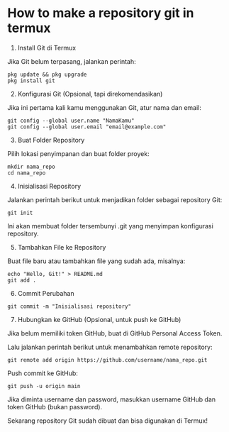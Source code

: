 # How to make a repository git in termux
1. Install Git di Termux

Jika Git belum terpasang, jalankan perintah:
```
pkg update && pkg upgrade
pkg install git
```
2. Konfigurasi Git (Opsional, tapi direkomendasikan)

Jika ini pertama kali kamu menggunakan Git, atur nama dan email:
```
git config --global user.name "NamaKamu"
git config --global user.email "email@example.com"
```
3. Buat Folder Repository

Pilih lokasi penyimpanan dan buat folder proyek:
```
mkdir nama_repo
cd nama_repo
```
4. Inisialisasi Repository

Jalankan perintah berikut untuk menjadikan folder sebagai repository Git:
```
git init
```
Ini akan membuat folder tersembunyi .git yang menyimpan konfigurasi repository.

5. Tambahkan File ke Repository

Buat file baru atau tambahkan file yang sudah ada, misalnya:
```
echo "Hello, Git!" > README.md
git add .
```
6. Commit Perubahan
```
git commit -m "Inisialisasi repository"
```
7. Hubungkan ke GitHub (Opsional, untuk push ke GitHub)

Jika belum memiliki token GitHub, buat di GitHub Personal Access Token.

Lalu jalankan perintah berikut untuk menambahkan remote repository:

```
git remote add origin https://github.com/username/nama_repo.git
```
Push commit ke GitHub:

```
git push -u origin main
```
Jika diminta username dan password, masukkan username GitHub dan token GitHub (bukan password).

Sekarang repository Git sudah dibuat dan bisa digunakan di Termux!
